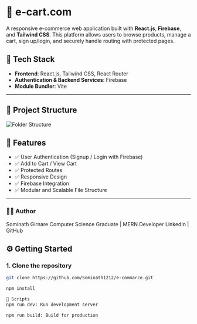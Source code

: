 # 🛒 e-cart.com

A responsive e-commerce web application built with **React.js**, **Firebase**, and **Tailwind CSS**. This platform allows users to browse products, manage a cart, sign up/login, and securely handle routing with protected pages.

## 🚀 Tech Stack

- **Frontend**: React.js, Tailwind CSS, React Router
- **Authentication & Backend Services**: Firebase
- **Module Bundler**: Vite

---

## 📁 Project Structure

![Folder Structure](../frontend/image/folderstructure.png)

## 🔑 Features

- ✅ User Authentication (Signup / Login with Firebase)
- ✅ Add to Cart / View Cart
- ✅ Protected Routes
- ✅ Responsive Design
- ✅ Firebase Integration
- ✅ Modular and Scalable File Structure

---

### 🧑‍💻 Author

Sominath Girnare
Computer Science Graduate | MERN Developer
LinkedIn | GitHub

## ⚙️ Getting Started

### 1. Clone the repository

```bash
git clone https://github.com/Sominath1212/e-commarce.git

npm install

🧪 Scripts
npm run dev: Run development server

npm run build: Build for production

```
